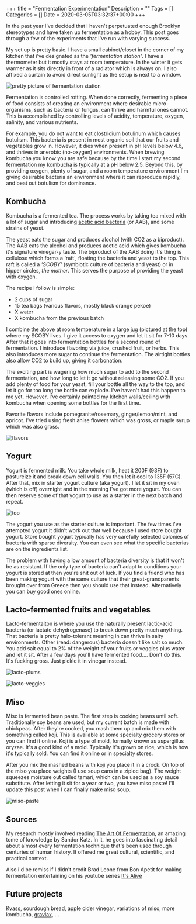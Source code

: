 +++
title = "Fermentation Experimentation"
Description = ""
Tags = []
Categories = []
Date = 2020-03-05T03:32:37+00:00
+++

In the past year I've decided that I haven't perpetuated enough Brooklyn stereotypes and have taken up fermentation as a hobby. This post goes through a few of the experiments that I've run with varying success.

My set up is pretty basic. I have a small cabinet/closet in the corner of my kitchen that i've designated as the <i>'fermentation station'</i>. I have a thermometer but it mostly stays at room temperature. In the winter it gets warmer as it sits directly in front of a radiator which is always on. I also affixed a curtain to avoid direct sunlight as the setup is next to a window.

![pretty picture of fermentation station](/fermentation/pretty.jpg)

Fermentation is controlled rotting. When done correctly, fermenting a piece of food consists of creating an environment where desirable micro-organisms, such as bacteria or fungus, can thrive and harmful ones cannot. This is accomplished by controlling levels of acidity, temperature, oxygen, salinity, and various nutrients.

For example, you do not want to eat clostridium botulinum which causes botulism. This bacteria is present in most organic soil that our fruits and vegetables grow in. However, it dies when present in pH levels below 4.6, and thrives in anerobic (no-oxygen) environments. When brewing kombucha you know you are safe because by the time I start my second fermentation my kombucha is typically at a pH below 2.5. Beyond this, by providing oxygen, plenty of sugar, and a room temperature environment I'm giving desirable bacteria an environment where it can reproduce rapidly, and beat out botulism for dominance. 

## <b>Kombucha</b>

Kombucha is a fermented tea. The process works by taking tea mixed with a lot of sugar and introducing [acetic acid bacteria](https://en.wikipedia.org/wiki/Acetic_acid_bacteria) (or AAB), and some strains of yeast. 

The yeast eats the sugar and produces alcohol (with CO2 as a biproduct). The AAB eats the alcohol and produces acetic acid which gives kombucha it's signature vinegar-y taste. The biproduct of the AAB doing it's thing is cellulose which forms a 'raft', floating the bacteria and yeast to the top. This raft is called a <i>'SCOBY'</i> (symbiotic culture of bacteria and yeast) or in hipper circles, <i>the mother</i>. This serves the purpose of providing the yeast with oxygen. 

The recipe I follow is simple:

- 2 cups of sugar
- 15 tea bags (various flavors, mostly black orange pekoe)
- X water
- X kombucha from the previous batch

I combine the above at room temperature in a large jug (pictured at the top) where my SCOBY lives. I give it access to oxygen and let it sit for 7-10 days. After that it goes into fermentation bottles for a second round of fermentation. I introduce flavoring via juice, crushed fruit, or herbs. This also introduces more sugar to continue the fermentation. The airtight bottles also allow CO2 to build up, giving it carbonation.

The exciting part is wagering how much sugar to add to the second fermentation, and how long to let it go without releasing some CO2. If you add plenty of food for your yeast, fill your bottle all the way to the top, and let it go for too long the bottle can explode. I've haven't had this happen to me yet. However, I've certainly painted my kitchen walls/ceiling with kombucha when opening some bottles for the first time.

Favorite flavors include pomegranite/rosemary, ginger/lemon/mint, and apricot. I've tried using fresh anise flowers which was gross, or maple syrup which was also gross.

![flavors](/fermentation/flavors.jpg)

## <b>Yogurt</b>

Yogurt is fermented milk. You take whole milk, heat it 200F (93F) to pastureize it and break down cell walls. You then let it cool to 135F (57C). After that, mix in starter yogurt culture (aka yogurt). I let it sit in my oven (which is off) overnight and in the morning I've got more yogurt. You can then reserve some of that yogurt to use as a starter in the next batch and repeat. 

![top](/fermentation/yogurt_top.jpg)

The yogurt you use as the starter culture is important. The few times i've attempted yogurt it didn't work out that well because I used store bought yogurt. Store bought yogurt typically has very carefully selected colonies of bacteria with sparse diversity. You can even see what the specific bacterias are on the ingredients list. 

The problem with having a low amount of bacteria diversity is that it won't be as resistant. If the only type of bacteria can't adapt to conditions your yogurt is stored at then you're shit out of luck. If you find a friend who has been making yogurt with the same culture that their great-grandparents brought over from Greece then you should use that instead. Alternatively you can buy good ones online.

## <b>Lacto-fermented fruits and vegetables</b>

Lacto-fermentaiton is where you use the naturally present lactic-acid bacteria (or lactate dehydrogenase) to break down pretty much anything. That bacteria is pretty halo-tolerant meaning in can thrive in salty environments. Other (read: dangerous) bacteria doesn't like salt so much. You add salt equal to 2% of the weight of your fruits or veggies plus water and let it sit. After a few days you'll have fermented food.... Don't do this. It's fucking gross. Just pickle it in vinegar instead.

![lacto-plums](/fermentation/lacto_plums.jpg)

![lacto-veggies](/fermentation/lacto_veggies.jpg)

## <b>Miso</b>

Miso is fermented bean paste. The first step is cooking beans until soft. Traditionally soy beans are used, but my current batch is made with chickpeas. After they're cooked, you mash them up and mix them with something called koji. This is available at some specialty grocery stores or you can find it online. Koji is a type of mold, formally known as aspergillus oryzae. It's a good kind of a mold. Typically it's grown on rice, which is how it's typically sold. You can find it online or in specialty stores.

After you mix the mashed beans with koji you place it in a crock. On top of the miso you place weights (I use soup cans in a ziploc bag). The weight squeezes moisture out called tamari, which can be used as a soy sauce substitute. After letting it sit for a year or two, you have miso paste! I'll update this post when I can finally make miso soup.

![miso-paste](/fermentation/misopaste.jpg)

## Sources

 My research mostly involved reading [The Art Of Fermentation](https://www.wildfermentation.com/the-art-of-fermentation/), an amazing tome of knowledge by Sandor Katz. In it, he goes into fascinating detail about almost every fermentation technique that's been used through centuries of human history. It offered me great cultural, scientific, and practical context. 

Also i'd be remiss if I didn't credit Brad Leone from Bon Apetit for making fermentation entertaining on his youtube series [It's Alive](https://www.youtube.com/watch?v=Ng2zOFADe0s&list=PLKtIunYVkv_SUyXj_6Fe53okfzM9yVq1F&index=63)

## Future projects

[Kvass](https://en.wikipedia.org/wiki/Kvass), sourdough bread, apple cider vinegar, variations of miso, more kombucha, [gravlax](https://en.wikipedia.org/wiki/Gravlax), ...